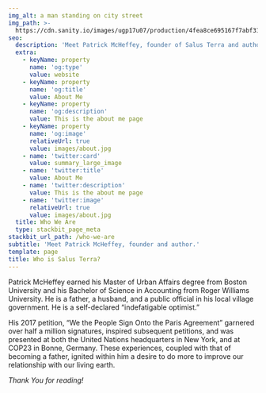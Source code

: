 ```yaml
---
img_alt: a man standing on city street
img_path: >-
  https://cdn.sanity.io/images/ugp17u07/production/4fea8ce695167f7abf318d9670c0fe5ee1d9162c-960x960.jpg
seo:
  description: 'Meet Patrick McHeffey, founder of Salus Terra and author of the blog.'
  extra:
    - keyName: property
      name: 'og:type'
      value: website
    - keyName: property
      name: 'og:title'
      value: About Me
    - keyName: property
      name: 'og:description'
      value: This is the about me page
    - keyName: property
      name: 'og:image'
      relativeUrl: true
      value: images/about.jpg
    - name: 'twitter:card'
      value: summary_large_image
    - name: 'twitter:title'
      value: About Me
    - name: 'twitter:description'
      value: This is the about me page
    - name: 'twitter:image'
      relativeUrl: true
      value: images/about.jpg
  title: Who We Are
  type: stackbit_page_meta
stackbit_url_path: /who-we-are
subtitle: 'Meet Patrick McHeffey, founder and author.'
template: page
title: Who is Salus Terra?
---
```

Patrick McHeffey earned his Master of Urban Affairs degree from Boston University and his Bachelor of Science in Accounting from Roger Williams University. He is a father, a husband, and a public official in his local village government. He is a self-declared “indefatigable optimist.”

His 2017 petition, “We the People Sign Onto the Paris Agreement” garnered over half a million signatures, inspired subsequent petitions, and was presented at both the United Nations headquarters in New York, and at COP23 in Bonne, Germany. These experiences, coupled with that of becoming a father, ignited within him a desire to do more to improve our relationship with our living earth.

*Thank You for reading!*
